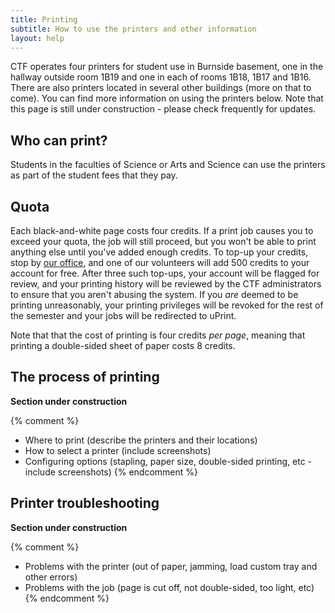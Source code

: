 ```yaml
---
title: Printing
subtitle: How to use the printers and other information
layout: help
---
```


CTF operates four printers for student use in Burnside basement, one in the hallway outside room 1B19 and one in each of rooms 1B18, 1B17 and 1B16. There are also printers located in several other buildings (more on that to come). You can find more information on using the printers below. Note that this page is still under construction - please check frequently for updates.

Who can print?
--------------

Students in the faculties of Science or Arts and Science can use the printers as part of the student fees that they pay.

Quota
-----

Each black-and-white page costs four credits. If a print job causes you to exceed your quota, the job will still proceed, but you won't be able to print anything else until you've added enough credits. To top-up your credits, stop by [our office](the-office.html), and one of our volunteers will add 500 credits to your account for free. After three such top-ups, your account will be flagged for review, and your printing history will be reviewed by the CTF administrators to ensure that you aren't abusing the system. If you _are_ deemed to be printing unreasonably, your printing privileges will be revoked for the rest of the semester and your jobs will be redirected to uPrint.

Note that that the cost of printing is four credits _per page_, meaning that printing a double-sided sheet of paper costs 8 credits.

The process of printing
-----------------------

**Section under construction**

{% comment %}
* Where to print (describe the printers and their locations)
* How to select a printer (include screenshots)
* Configuring options (stapling, paper size, double-sided printing, etc - include screenshots)
{% endcomment %}

Printer troubleshooting
-----------------------

**Section under construction**

{% comment %}
* Problems with the printer (out of paper, jamming, load custom tray and other errors)
* Problems with the job (page is cut off, not double-sided, too light, etc)
{% endcomment %}
